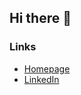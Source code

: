 ## Hi there 👋


### Links
* [Homepage](https://www.keirwhitlock.co.uk/)
* [LinkedIn](https://www.linkedin.com/in/keirwhitlock/)

